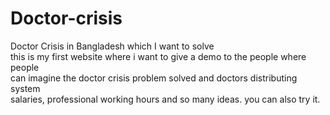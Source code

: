 # Doctor-crisis
Doctor Crisis in Bangladesh which I want to solve
<br>
this is my first website where i want to give a demo to the people where people
<br>
can imagine the doctor crisis problem solved and doctors distributing system
<br>
salaries, professional working hours and so many ideas. you can also try it.
